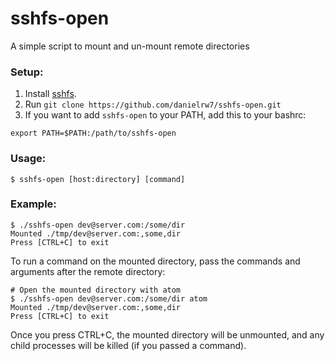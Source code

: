 # sshfs-open

A simple script to mount and un-mount remote directories

### Setup:
1. Install [sshfs](https://github.com/libfuse/sshfs).
2. Run `git clone https://github.com/danielrw7/sshfs-open.git`
3. If you want to add `sshfs-open` to your PATH, add this to your bashrc:
```
export PATH=$PATH:/path/to/sshfs-open
```

### Usage:

```
$ sshfs-open [host:directory] [command]
```

### Example:

```
$ ./sshfs-open dev@server.com:/some/dir 
Mounted ./tmp/dev@server.com:,some,dir
Press [CTRL+C] to exit
```

To run a command on the mounted directory, pass the commands and arguments after the remote directory:

```
# Open the mounted directory with atom
$ ./sshfs-open dev@server.com:/some/dir atom 
Mounted ./tmp/dev@server.com:,some,dir
Press [CTRL+C] to exit
```

Once you press CTRL+C, the mounted directory will be unmounted, and any child processes will be killed (if you passed a command).
